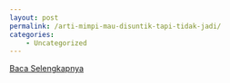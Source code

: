 ```yaml
---
layout: post
permalink: /arti-mimpi-mau-disuntik-tapi-tidak-jadi/
categories:
    - Uncategorized
---
```


[Baca Selengkapnya](/01)